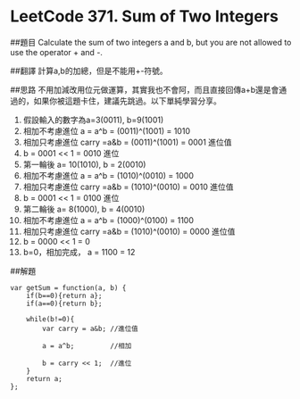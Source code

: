 ﻿# LeetCode 371. Sum of Two Integers

##題目
Calculate the sum of two integers a and b, but you are not allowed to use the operator + and -.

##翻譯
計算a,b的加總，但是不能用+-符號。

##思路
不用加減改用位元做運算，其實我也不會阿，而且直接回傳a+b還是會通過的，如果你被這題卡住，建議先跳過。以下單純學習分享。 

1. 假設輸入的數字為a=3(0011), b=9(1001)
2. 相加不考慮進位 a = a^b = (0011)^(1001) = 1010
3. 相加只考慮進位 carry =a&b = (0011)^(1001) = 0001 進位值
4. b =  0001 << 1  =  0010 進位
5. 第一輪後 a= 10(1010), b = 2(0010)
6. 相加不考慮進位 a = a^b = (1010)^(0010) = 1000
7. 相加只考慮進位 carry =a&b = (1010)^(0010) = 0010 進位值
8. b =  0001 << 1  =  0100 進位
9. 第二輪後 a= 8(1000), b = 4(0010)
10. 相加不考慮進位 a = a^b = (1000)^(0100) = 1100
11. 相加只考慮進位 carry =a&b = (1010)^(0010) = 0000 進位值
12. b = 0000 << 1 = 0
13. b=0，相加完成， a = 1100 = 12

##解題
```
var getSum = function(a, b) {
    if(b==0){return a};
    if(a==0){return b};  
    
    while(b!=0){
        var carry = a&b; //進位值
        
        a = a^b;         //相加
        
        b = carry << 1;  //進位
    }
    return a;
};
```
